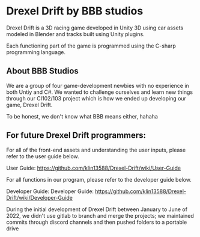 # Drexel Drift by BBB studios

Drexel Drift is a 3D racing game developed in Unity 3D using car assets modeled in
Blender and tracks built using Unity plugins. 

Each functioning part of the game is programmed using the C-sharp programming language. 

## About BBB Studios

We are a group of four game-development newbies with no experience in both Untiy and C#. We wanted to challenge ourselves and learn new things through our CI102/103 project which is how we ended up developing our game, Drexel Drift.

To be honest, we don't know what BBB means either, hahaha

## For future Drexel Drift programmers:

For all of the front-end assets and understanding the user inputs, please refer to the user guide below.

User Guide: https://github.com/klin13588/Drexel-Drift/wiki/User-Guide

For all functions in our program, please refer to the developer guide below.

Developer Guide: Developer Guide: https://github.com/klin13588/Drexel-Drift/wiki/Developer-Guide


During the initial development of Drexel Drift between January to June of 2022, we didn't use gitlab to branch and merge the projects; we maintained commits through discord channels and then pushed folders to a portable drive
